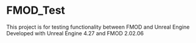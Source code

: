 # FMOD_Test
This project is for testing functionality between FMOD and Unreal Engine
Developed with Unreal Engine 4.27 and FMOD 2.02.06
